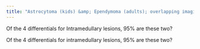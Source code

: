 ```yaml
---
title: "Astrocytoma (kids) &amp; Ependymoma (adults); overlapping imaging features"
---
```

Of the 4 differentials for Intramedullary lesions, 95% are these two?

Of the 4 differentials for intramedullary lesions, 95% are these two?

